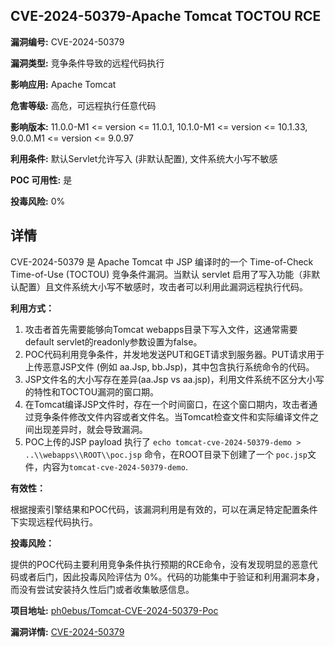 ## CVE-2024-50379-Apache Tomcat TOCTOU RCE

**漏洞编号:** CVE-2024-50379

**漏洞类型:** 竞争条件导致的远程代码执行

**影响应用:** Apache Tomcat

**危害等级:** 高危，可远程执行任意代码

**影响版本:** 11.0.0-M1 <= version <= 11.0.1, 10.1.0-M1 <= version <= 10.1.33, 9.0.0.M1 <= version <= 9.0.97

**利用条件:** 默认Servlet允许写入 (非默认配置), 文件系统大小写不敏感

**POC 可用性:** 是

**投毒风险:** 0%

## 详情

CVE-2024-50379 是 Apache Tomcat 中 JSP 编译时的一个 Time-of-Check Time-of-Use (TOCTOU) 竞争条件漏洞。当默认 servlet 启用了写入功能（非默认配置）且文件系统大小写不敏感时，攻击者可以利用此漏洞远程执行代码。

**利用方式：**

1.  攻击者首先需要能够向Tomcat webapps目录下写入文件，这通常需要default servlet的readonly参数设置为false。
2.  POC代码利用竞争条件，并发地发送PUT和GET请求到服务器。PUT请求用于上传恶意JSP文件 (例如 aa.Jsp, bb.Jsp)，其中包含执行系统命令的代码。
3.  JSP文件名的大小写存在差异(aa.Jsp vs aa.jsp)，利用文件系统不区分大小写的特性和TOCTOU漏洞的窗口期。
4.  在Tomcat编译JSP文件时，存在一个时间窗口，在这个窗口期内，攻击者通过竞争条件修改文件内容或者文件名。当Tomcat检查文件和实际编译文件之间出现差异时，就会导致漏洞。
5.  POC上传的JSP payload 执行了 `echo tomcat-cve-2024-50379-demo > ..\\webapps\\ROOT\\poc.jsp` 命令，在ROOT目录下创建了一个 `poc.jsp`文件，内容为`tomcat-cve-2024-50379-demo`.

**有效性：**

根据搜索引擎结果和POC代码，该漏洞利用是有效的，可以在满足特定配置条件下实现远程代码执行。

**投毒风险：**

提供的POC代码主要利用竞争条件执行预期的RCE命令，没有发现明显的恶意代码或者后门，因此投毒风险评估为 0%。代码的功能集中于验证和利用漏洞本身，而没有尝试安装持久性后门或者收集敏感信息。

**项目地址:** [ph0ebus/Tomcat-CVE-2024-50379-Poc](https://github.com/ph0ebus/Tomcat-CVE-2024-50379-Poc)

**漏洞详情:** [CVE-2024-50379](https://nvd.nist.gov/vuln/detail/CVE-2024-50379)